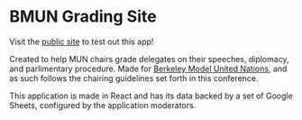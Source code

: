 # BMUN Grading Site

Visit the [public site](https://bmun-grade-public.onrender.com) to test out this app!

Created to help MUN chairs grade delegates on their speeches, diplomacy, and parlimentary procedure. Made for [Berkeley Model United Nations](https://www.bmun.org), and as such follows the chairing guidelines set forth in this conference.

This application is made in React and has its data backed by a set of Google Sheets, configured by the application moderators.
